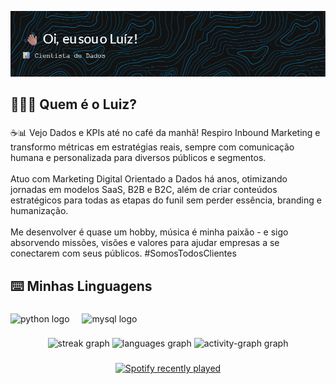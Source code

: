 ![Header](./github-header-image.png)

<h2 align="left">👨🏽‍💻 Quem é o Luiz?</h2>

###

<p align="left">☕📊 Vejo Dados e KPIs até no café da manhã! Respiro Inbound Marketing e transformo métricas em estratégias reais, sempre com comunicação humana e personalizada para diversos públicos e segmentos. <br><br>Atuo com Marketing Digital Orientado a Dados há anos, otimizando jornadas em modelos SaaS, B2B e B2C, além de criar conteúdos estratégicos para todas as etapas do funil sem perder essência, branding e humanização. <br><br>Me desenvolver é quase um hobby, música é minha paixão - e sigo absorvendo missões, visões e valores para ajudar empresas a se conectarem com seus públicos. #SomosTodosClientes</p>

###

<h2 align="left">⌨️ Minhas Linguagens</h2>

###

<div align="left">
  <img src="https://img.shields.io/badge/Python-3776AB?logo=python&logoColor=white&style=for-the-badge" height="40" alt="python logo"  />
  <img width="12" />
  <img src="https://cdn.simpleicons.org/mysql/4479A1" height="40" alt="mysql logo"  />
</div>

###

<div align="center">
  <img src="https://streak-stats.demolab.com?user=luizdaniloalmeida&locale=pt-br&mode=weekly&theme=rose_pine&hide_border=false&border_radius=5&date_format=j%20M%5B%20Y%5D&order=3" height="150" alt="streak graph"  />
  <img src="https://github-readme-stats.vercel.app/api/top-langs?username=luizdaniloalmeida&locale=pt-br&hide_title=false&layout=compact&card_width=320&langs_count=5&theme=rose_pine&hide_border=true&order=2&custom_title=%E2%8C%A8%EF%B8%8F%20Linguagens%20Recentes" height="150" alt="languages graph"  />
  <img src="https://github-readme-activity-graph.vercel.app/graph?username=luizdaniloalmeida&radius=16&theme=nightowl&area=true&order=5&custom_title=%F0%9F%8C%9F%F0%9F%8E%96%EF%B8%8F%F0%9F%97%93%EF%B8%8F%20Meu%20Gr%C3%A1fico%20de%20Contribui%C3%A7%C3%A3o&hide_border=true&hide_title=false" height="300" alt="activity-graph graph"  />
</div>

###

<div align="center">
  <a href="https://open.spotify.com/user/2234pfjix353vui2len6s5fya">
    <img src="https://spotify-recently-played-readme.vercel.app/api?user=2234pfjix353vui2len6s5fya&count=3&unique=true" alt="Spotify recently played"  />
  </a>
</div>

###
